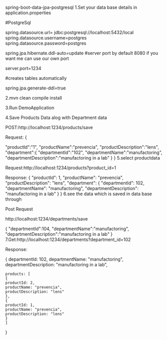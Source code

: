spring-boot-data-jpa-postgresql
1.Set your data base details in application.properties

#PostgreSql

spring.datasource.url= jdbc:postgresql://localhost:5432/local spring.datasource.username=postgres spring.datasource.password=postgres

spring.jpa.hibernate.ddl-auto=update #server port by default 8080 if you want me can use our own port

server.port=1234

#creates tables automatically

spring.jpa.generate-ddl=true

2.mvn clean compile install

3.Run DemoApplication

4.Save Products Data alog with Department data

POST:http://localhost:1234/products/save

Request:
{

"productId":"1",
"productName":"prevencia",
"productDescription":"lens",
"department":{
  "departmentId":"102",
  "departmentName":"manufactoring",
  "departmentDescription":"manufactoring in a lab"
  }
}
5.select productdata

Request:http://localhost:1234/products?product_id=1

Response:
{
"productId": 1,
"productName": "prevencia",
"productDescription": "lens",
  "department": {
  "departmentId": 102,
  "departmentName": "manufactoring",
  "departmentDescription": "manufactoring in a lab"
  }
}
6.see the data which is saved in data base through

Post Request

http://localhost:1234/departments/save

{
  "departmentId":104,
  "departmentName":"manufactoring",
  "departmentDescription":"manufactoring in a lab"
 }
7.Get:http://localhost:1234/departments?department_id=102

Response:

{
departmentId: 102,
departmentName: "manufactoring",
departmentDescription: "manufactoring in a lab",

    products: [
	{
	productId: 2,
	productName: "prevencia",
	productDescription: "lens"
	},
	{
	productId: 1,
	productName: "prevencia",
	productDescription: "lens"
	}
    ]
}